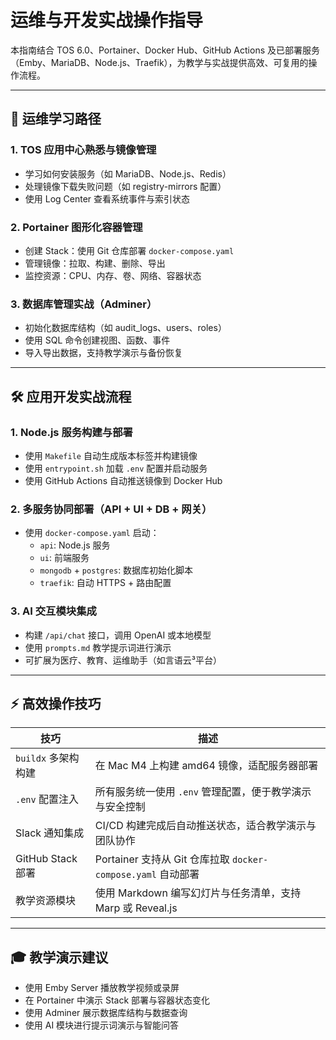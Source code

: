 # 运维与开发实战操作指导

本指南结合 TOS 6.0、Portainer、Docker Hub、GitHub Actions 及已部署服务（Emby、MariaDB、Node.js、Traefik），为教学与实战提供高效、可复用的操作流程。

---

## 🧠 运维学习路径

### 1. TOS 应用中心熟悉与镜像管理

- 学习如何安装服务（如 MariaDB、Node.js、Redis）
- 处理镜像下载失败问题（如 registry-mirrors 配置）
- 使用 Log Center 查看系统事件与索引状态

### 2. Portainer 图形化容器管理

- 创建 Stack：使用 Git 仓库部署 `docker-compose.yaml`
- 管理镜像：拉取、构建、删除、导出
- 监控资源：CPU、内存、卷、网络、容器状态

### 3. 数据库管理实战（Adminer）

- 初始化数据库结构（如 audit_logs、users、roles）
- 使用 SQL 命令创建视图、函数、事件
- 导入导出数据，支持教学演示与备份恢复

---

## 🛠️ 应用开发实战流程

### 1. Node.js 服务构建与部署

- 使用 `Makefile` 自动生成版本标签并构建镜像
- 使用 `entrypoint.sh` 加载 `.env` 配置并启动服务
- 使用 GitHub Actions 自动推送镜像到 Docker Hub

### 2. 多服务协同部署（API + UI + DB + 网关）

- 使用 `docker-compose.yaml` 启动：
  - `api`: Node.js 服务
  - `ui`: 前端服务
  - `mongodb` + `postgres`: 数据库初始化脚本
  - `traefik`: 自动 HTTPS + 路由配置

### 3. AI 交互模块集成

- 构建 `/api/chat` 接口，调用 OpenAI 或本地模型
- 使用 `prompts.md` 教学提示词进行演示
- 可扩展为医疗、教育、运维助手（如言语云³平台）

---

## ⚡ 高效操作技巧

| 技巧                     | 描述                                                                 |
|--------------------------|----------------------------------------------------------------------|
| `buildx` 多架构构建      | 在 Mac M4 上构建 amd64 镜像，适配服务器部署                    |
| `.env` 配置注入          | 所有服务统一使用 `.env` 管理配置，便于教学演示与安全控制        |
| Slack 通知集成           | CI/CD 构建完成后自动推送状态，适合教学演示与团队协作            |
| GitHub Stack 部署        | Portainer 支持从 Git 仓库拉取 `docker-compose.yaml` 自动部署     |
| 教学资源模块             | 使用 Markdown 编写幻灯片与任务清单，支持 Marp 或 Reveal.js       |

---

## 🎓 教学演示建议

- 使用 Emby Server 播放教学视频或录屏
- 在 Portainer 中演示 Stack 部署与容器状态变化
- 使用 Adminer 展示数据库结构与数据查询
- 使用 AI 模块进行提示词演示与智能问答
